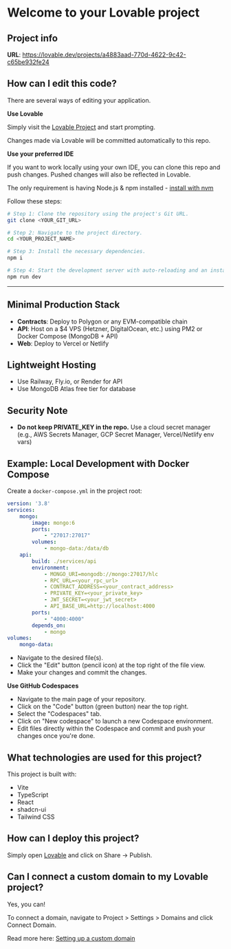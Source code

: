 # Welcome to your Lovable project

## Project info

**URL**: https://lovable.dev/projects/a4883aad-770d-4622-9c42-c65be932fe24

## How can I edit this code?

There are several ways of editing your application.

**Use Lovable**

Simply visit the [Lovable Project](https://lovable.dev/projects/a4883aad-770d-4622-9c42-c65be932fe24) and start prompting.

Changes made via Lovable will be committed automatically to this repo.

**Use your preferred IDE**

If you want to work locally using your own IDE, you can clone this repo and push changes. Pushed changes will also be reflected in Lovable.

The only requirement is having Node.js & npm installed - [install with nvm](https://github.com/nvm-sh/nvm#installing-and-updating)

Follow these steps:

```sh
# Step 1: Clone the repository using the project's Git URL.
git clone <YOUR_GIT_URL>

# Step 2: Navigate to the project directory.
cd <YOUR_PROJECT_NAME>

# Step 3: Install the necessary dependencies.
npm i

# Step 4: Start the development server with auto-reloading and an instant preview.
npm run dev
```


---

## Minimal Production Stack

- **Contracts**: Deploy to Polygon or any EVM-compatible chain
- **API**: Host on a $4 VPS (Hetzner, DigitalOcean, etc.) using PM2 or Docker Compose (MongoDB + API)
- **Web**: Deploy to Vercel or Netlify

## Lightweight Hosting

- Use Railway, Fly.io, or Render for API
- Use MongoDB Atlas free tier for database

## Security Note

- **Do not keep PRIVATE_KEY in the repo.** Use a cloud secret manager (e.g., AWS Secrets Manager, GCP Secret Manager, Vercel/Netlify env vars)

## Example: Local Development with Docker Compose

Create a `docker-compose.yml` in the project root:

```yaml
version: '3.8'
services:
	mongo:
		image: mongo:6
		ports:
			- "27017:27017"
		volumes:
			- mongo-data:/data/db
	api:
		build: ./services/api
		environment:
			- MONGO_URI=mongodb://mongo:27017/hlc
			- RPC_URL=<your_rpc_url>
			- CONTRACT_ADDRESS=<your_contract_address>
			- PRIVATE_KEY=<your_private_key>
			- JWT_SECRET=<your_jwt_secret>
			- API_BASE_URL=http://localhost:4000
		ports:
			- "4000:4000"
		depends_on:
			- mongo
volumes:
	mongo-data:
```

- Navigate to the desired file(s).
- Click the "Edit" button (pencil icon) at the top right of the file view.
- Make your changes and commit the changes.

**Use GitHub Codespaces**

- Navigate to the main page of your repository.
- Click on the "Code" button (green button) near the top right.
- Select the "Codespaces" tab.
- Click on "New codespace" to launch a new Codespace environment.
- Edit files directly within the Codespace and commit and push your changes once you're done.

## What technologies are used for this project?

This project is built with:

- Vite
- TypeScript
- React
- shadcn-ui
- Tailwind CSS

## How can I deploy this project?

Simply open [Lovable](https://lovable.dev/projects/a4883aad-770d-4622-9c42-c65be932fe24) and click on Share -> Publish.

## Can I connect a custom domain to my Lovable project?

Yes, you can!

To connect a domain, navigate to Project > Settings > Domains and click Connect Domain.

Read more here: [Setting up a custom domain](https://docs.lovable.dev/tips-tricks/custom-domain#step-by-step-guide)
